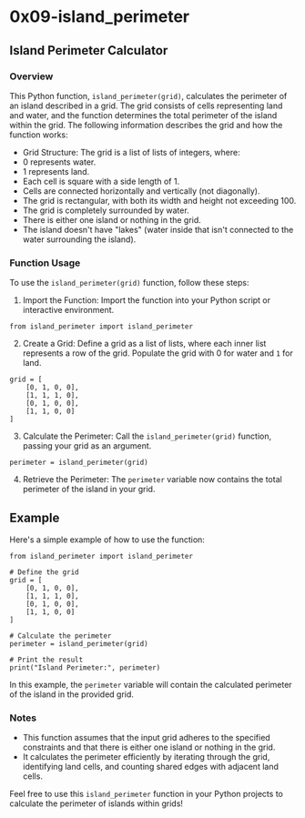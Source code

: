# 0x09-island_perimeter

## Island Perimeter Calculator  

### Overview  

This Python function, `island_perimeter(grid)`, calculates the perimeter of an island described in a grid. The grid consists of cells representing land and water, and the function determines the total perimeter of the island within the grid. The following information describes the grid and how the function works:

- Grid Structure: The grid is a list of lists of integers, where:  
 - 0 represents water.  
 - 1 represents land.  
 - Each cell is square with a side length of 1.  
 - Cells are connected horizontally and vertically (not diagonally).  
 - The grid is rectangular, with both its width and height not exceeding 100.  
 - The grid is completely surrounded by water.  
 - There is either one island or nothing in the grid.  
 - The island doesn't have "lakes" (water inside that isn't connected to the water surrounding the island).  

### Function Usage  
To use the `island_perimeter(grid)` function, follow these steps:

1. Import the Function: Import the function into your Python script or interactive environment.

`from island_perimeter import island_perimeter`

2. Create a Grid: Define a grid as a list of lists, where each inner list represents a row of the grid. Populate the grid with 0 for water and `1` for land.

```
grid = [
    [0, 1, 0, 0],
    [1, 1, 1, 0],
    [0, 1, 0, 0],
    [1, 1, 0, 0]
]
```

3. Calculate the Perimeter: Call the `island_perimeter(grid)` function, passing your grid as an argument.

`perimeter = island_perimeter(grid)`

4. Retrieve the Perimeter: The `perimeter` variable now contains the total perimeter of the island in your grid.

## Example  
Here's a simple example of how to use the function:

```
from island_perimeter import island_perimeter

# Define the grid
grid = [
    [0, 1, 0, 0],
    [1, 1, 1, 0],
    [0, 1, 0, 0],
    [1, 1, 0, 0]
]

# Calculate the perimeter
perimeter = island_perimeter(grid)

# Print the result
print("Island Perimeter:", perimeter)
```

In this example, the `perimeter` variable will contain the calculated perimeter of the island in the provided grid.

### Notes  
- This function assumes that the input grid adheres to the specified constraints and that there is either one island or nothing in the grid.  
- It calculates the perimeter efficiently by iterating through the grid, identifying land cells, and counting shared edges with adjacent land cells.  

Feel free to use this `island_perimeter` function in your Python projects to calculate the perimeter of islands within grids!
